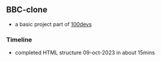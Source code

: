 ## BBC-clone

- a basic project part of [100devs](https://communitytaught.org/hw/all)

### Timeline

- completed HTML structure 09-oct-2023 in about 15mins
